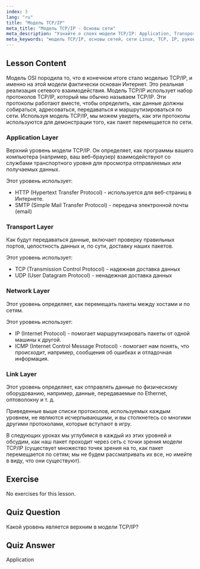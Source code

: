 ```yaml
---
index: 3
lang: "ru"
title: "Модель TCP/IP"
meta_title: "Модель TCP/IP - Основы сети"
meta_description: "Узнайте о слоях модели TCP/IP: Application, Transport, Network и Link. Поймите, как данные передаются по сетям. Начните свой путь в сетевых технологиях Linux!"
meta_keywords: "модель TCP/IP, основы сетей, сети Linux, TCP, IP, руководство для начинающих, сетевые уровни, руководство"
---
```


## Lesson Content

Модель OSI породила то, что в конечном итоге стало моделью TCP/IP, и именно на этой модели фактически основан Интернет. Это реальная реализация сетевого взаимодействия. Модель TCP/IP использует набор протоколов TCP/IP, который мы обычно называем TCP/IP. Эти протоколы работают вместе, чтобы определить, как данные должны собираться, адресоваться, передаваться и маршрутизироваться по сети. Используя модель TCP/IP, мы можем увидеть, как эти протоколы используются для демонстрации того, как пакет перемещается по сети.

### Application Layer

Верхний уровень модели TCP/IP. Он определяет, как программы вашего компьютера (например, ваш веб-браузер) взаимодействуют со службами транспортного уровня для просмотра отправляемых или получаемых данных.

Этот уровень использует:

- HTTP (Hypertext Transfer Protocol) - используется для веб-страниц в Интернете.
- SMTP (Simple Mail Transfer Protocol) - передача электронной почты (email)

### Transport Layer

Как будут передаваться данные, включает проверку правильных портов, целостность данных и, по сути, доставку наших пакетов.

Этот уровень использует:

- TCP (Transmission Control Protocol) - надежная доставка данных
- UDP (User Datagram Protocol) - ненадежная доставка данных

### Network Layer

Этот уровень определяет, как перемещать пакеты между хостами и по сетям.

Этот уровень использует:

- IP (Internet Protocol) - помогает маршрутизировать пакеты от одной машины к другой.
- ICMP (Internet Control Message Protocol) - помогает нам понять, что происходит, например, сообщения об ошибках и отладочная информация.

### Link Layer

Этот уровень определяет, как отправлять данные по физическому оборудованию, например, данные, передаваемые по Ethernet, оптоволокну и т. д.

Приведенные выше списки протоколов, используемых каждым уровнем, не являются исчерпывающими, и вы столкнетесь со многими другими протоколами, которые вступают в игру.

В следующих уроках мы углубимся в каждый из этих уровней и обсудим, как наш пакет проходит через сеть с точки зрения модели TCP/IP (существует множество точек зрения на то, как пакет перемещается по сетям; мы не будем рассматривать их все, но имейте в виду, что они существуют).

## Exercise

No exercises for this lesson.

## Quiz Question

Какой уровень является верхним в модели TCP/IP?

## Quiz Answer

Application
